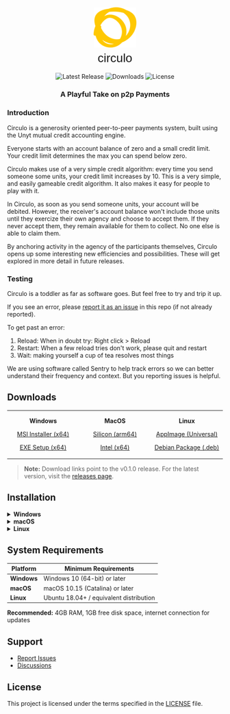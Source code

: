 <div align="center">

# <img src="src-tauri/icons/logo-c.svg" alt="Circulo" width="100"> <br> <span style="font-family: 'Quicksand', sans-serif; font-weight: 300;">circulo</span>

![Latest Release](https://img.shields.io/github/v/release/unytco/circulo?style=flat-square&color=blue)
![Downloads](https://img.shields.io/github/downloads/unytco/circulo/total?style=flat-square&color=green)
![License](https://img.shields.io/github/license/unytco/circulo?style=flat-square)

### A Playful Take on p2p Payments

<div align="left">
<h3>

</h3>
<h3> 
Introduction
</h3>
<p>
Circulo is a generosity oriented peer-to-peer payments system, built using the Unyt mutual credit accounting engine. 
</p>
<p>
Everyone starts with an account balance of zero and a small credit limit. Your credit limit determines the max you can spend below zero. 
</p>
<p>
Circulo makes use of a very simple credit algorithm: every time you send someone some units, your credit limit increases by 10.  This is a very simple, and easily gameable credit algorithm. It also makes it easy for people to play with it.
</p>

<p>
In Circulo, as soon as you send someone units, your account will be debited.  However, the receiver's account balance won't include those units until they exercize their own agency and choose to accept them. If they never accept them, they remain available for them to collect. No one else is able to claim them.
</p>
<p>
By anchoring activity in the agency of the participants themselves, Circulo opens up some interesting new efficiencies and possibilities. These will get explored in more detail in future releases.
</p>
<h3>
Testing
</h3> 
<p>
Circulo is a toddler as far as software goes. But feel free to try and trip it up. 
</p>
<p>
If you see an error, please <a href="https://github.com/unytco/circulo/issues">report it as an issue</a> in this repo (if not already reported). 
</p>
<p>
To get past an error:

1. Reload: When in doubt try: Right click > Reload
2. Restart: When a few reload tries don't work, please quit and restart
3. Wait: making yourself a cup of tea resolves most things

</p>
<p>
We are using software called Sentry to help track errors so we can better understand their frequency and context. But you reporting issues is helpful.
</p>

<p>

</p>
</div>

</div>

## Downloads

<div align="center">

<table>
<tr>
<td width="25%" align="center">

**Windows**

[MSI Installer (x64)](https://github.com/unytco/circulo/releases/download/v0.1.0/Circulo_0.1.0_x64_en-US.msi)

[EXE Setup (x64)](https://github.com/unytco/circulo/releases/download/v0.1.0/Circulo_0.1.0_x64-setup.exe)

</td>
<td width="25%" align="center">

**MacOS**

[Silicon (arm64)](https://github.com/unytco/circulo/releases/download/v0.1.0/Circulo_0.1.0_aarch64.dmg)

[Intel (x64)](https://github.com/unytco/circulo/releases/download/v0.1.0/Circulo_0.1.0_x64.dmg)

</td>
<td width="25%" align="center">

**Linux**

[AppImage (Universal)](https://github.com/unytco/circulo/releases/download/v0.1.0/Circulo_0.1.0_amd64.AppImage)

[Debian Package (.deb)](https://github.com/unytco/circulo/releases/download/v0.1.0/Circulo_0.1.0_amd64.deb)

</td>
<!-- <td width="25%" align="center">

**Android**

[<img src="https://img.shields.io/badge/-Download-green?style=flat-square&logoColor=white" height="35">](https://github.com/unytco/circulo/releases/download/v0.1.0/app-universal-release.apk)

Android Universal APK • [AAB Bundle](https://github.com/unytco/circulo/releases/download/v0.1.0/app-universal-release.aab)

</td> -->
</tr>
</table>

</div>

> **Note:** Download links point to the v0.1.0 release. For the latest version, visit the [releases page](https://github.com/unytco/circulo/releases).

## Installation

<details>
<summary><strong>Windows</strong></summary>

1. Download the `.msi` installer
2. Run the installer and follow the setup wizard
3. Launch Circulo from the Start menu

</details>

<details>
<summary><strong>macOS</strong></summary>

1. Download the `.dmg` file
2. Open the DMG and drag Circulo to your Applications folder
3. Launch from Applications (you may need to allow the app in System Preferences > Security)

</details>

<details>
<summary><strong>Linux</strong></summary>

**AppImage (Recommended)**

1. Download the `.AppImage` file
2. Make it executable: `chmod +x circulo_0.1.0_amd64.AppImage`
3. Run: `./circulo_0.1.0_amd64.AppImage`

**Debian/Ubuntu**

1. Download the `.deb` package
2. Install: `sudo dpkg -i circulo_0.1.0_amd64.deb`
3. Run: `circulo`

</details>

<!-- <details>
<summary><strong>Android</strong></summary>

1. Download the appropriate APK for your device architecture
2. Enable "Install from unknown sources" in your device settings
3. Install the APK file
4. Launch Circulo from your app drawer

</details> -->

## System Requirements

| Platform    | Minimum Requirements                    |
| ----------- | --------------------------------------- |
| **Windows** | Windows 10 (64-bit) or later            |
| **macOS**   | macOS 10.15 (Catalina) or later         |
| **Linux**   | Ubuntu 18.04+ / equivalent distribution |

 <!--        | **Android**                             | Android 7.0 (API level 24) or later | -->

**Recommended:** 4GB RAM, 1GB free disk space, internet connection for updates

## Support

- [Report Issues](https://github.com/unytco/circulo/issues/new?template=bug_report.yml)
- [Discussions](https://link-to-telegram)

## License

This project is licensed under the terms specified in the [LICENSE](LICENSE) file.
